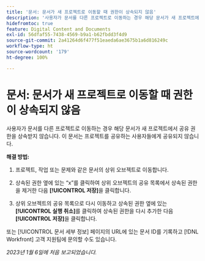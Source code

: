 ```yaml
---
title: '문서: 문서가 새 프로젝트로 이동할 때 권한이 상속되지 않음'
description: '사용자가 문서를 다른 프로젝트로 이동하는 경우 해당 문서가 새 프로젝트에서 공유 권한을 상속받지 않습니다. 이 문서는 프로젝트를 공유하는 사용자들에게 공유되지 않습니다. '
hidefromtoc: true
feature: Digital Content and Documents
exl-id: 56dfaf55-7438-4569-b9a1-b62fbdd3f4d9
source-git-commit: 2a41264d6f477f51eaeda6ae3675b1a6d816249c
workflow-type: ht
source-wordcount: '179'
ht-degree: 100%

---
```


# 문서: 문서가 새 프로젝트로 이동할 때 권한이 상속되지 않음

<!-- This Known Issue is on the TOC for both Workfront and Workfront Proof-->

<!--Won't fix tab: Valid issue, won't fix.-->

사용자가 문서를 다른 프로젝트로 이동하는 경우 해당 문서가 새 프로젝트에서 공유 권한을 상속받지 않습니다. 이 문서는 프로젝트를 공유하는 사용자들에게 공유되지 않습니다.

**해결 방법:**

1. 프로젝트, 작업 또는 문제와 같은 문서의 상위 오브젝트로 이동합니다.

1. 상속된 권한 옆에 있는 “x”를 클릭하여 상위 오브젝트의 공유 목록에서 상속된 권한을 제거한 다음 **[!UICONTROL 저장]**&#x200B;을 클릭합니다.

1. 상위 오브젝트의 공유 목록으로 다시 이동하고 상속된 권한 옆에 있는 **[!UICONTROL 실행 취소]**&#x200B;를 클릭하여 상속된 권한을 다시 추가한 다음 **[!UICONTROL 저장]**&#x200B;을 클릭합니다.

또는 [!UICONTROL 문서 세부 정보] 페이지의 URL에 있는 문서 ID를 기록하고 [!DNL Workfront] 고객 지원팀에 문의할 수도 있습니다.

_2023년 1월 6일에 처음 보고되었습니다._

